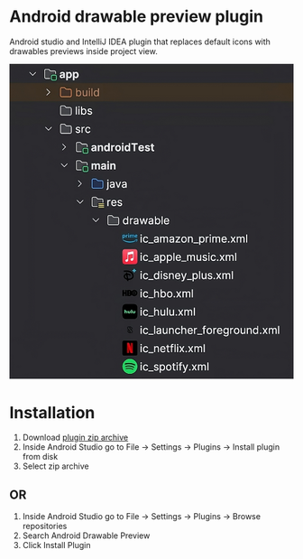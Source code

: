 # Android drawable preview plugin

Android studio and IntelliJ IDEA plugin that replaces default icons with drawables previews inside project view.

![screenshot](./screenshot.png)

# Installation

1. Download [plugin zip archive](https://github.com/Merkost/Android-drawable-preview-plugin/releases/download/Stable/drawable-preview-1.1.10.zip)
2. Inside Android Studio go to File -> Settings -> Plugins -> Install plugin from disk
3. Select zip archive

## OR

1. Inside Android Studio go to File -> Settings -> Plugins -> Browse repositories
2. Search Android Drawable Preview
3. Click Install Plugin
